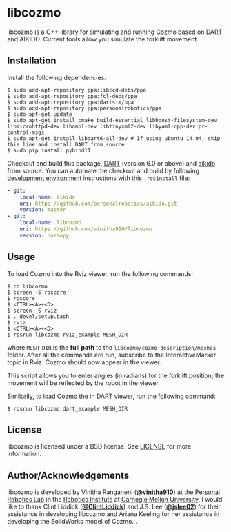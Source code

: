 # libcozmo
libcozmo is a C++ library for simulating and running [Cozmo](https://anki.com/en-us/cozmo) based on DART and AIKIDO.
Current tools allow you simulate the forklift movement.

## Installation

Install the following dependencies:
```
$ sudo add-apt-repository ppa:libccd-debs/ppa
$ sudo add-apt-repository ppa:fcl-debs/ppa
$ sudo add-apt-repository ppa:dartsim/ppa
$ sudo add-apt-repository ppa:personalrobotics/ppa
$ sudo apt-get update
$ sudo apt-get install cmake build-essential libboost-filesystem-dev libmicrohttpd-dev libompl-dev libtinyxml2-dev libyaml-cpp-dev pr-control-msgs
$ sudo apt-get install libdart6-all-dev # If using ubuntu 14.04, skip this line and install DART from source
$ sudo pip install pybind11
```

Checkout and build this package, [DART](https://github.com/dartsim/dart.git) (version 6.0 or above)
and [aikido](https://github.com/personalrobotics/aikido.git) from source. You
can automate the checkout and build by following [development environment](https://www.personalrobotics.ri.cmu.edu/software/development-environment)
instructions with this `.rosinstall` file:
```yaml
- git:
    local-name: aikido
    uri: https://github.com/personalrobotics/aikido.git
    version: master
- git:
    local-name: libcozmo
    uri: https://github.com/vinitha910/libcozmo
    version: cozmopy
```

## Usage
To load Cozmo into the Rviz viewer, run the following commands:
```shell
$ cd libcozmo
$ screen -S roscore
$ roscore
$ <CTRL><A>+<D>
$ screen -S rviz
$ . devel/setup.bash
$ rviz
$ <CTRL><A>+<D>
$ rosrun libcozmo rviz_example MESH_DIR
```
where `MESH_DIR` is the **full path** to the `libcozmo/cozmo_description/meshes` folder. After all the commands are run, subscribe to the InteractiveMarker topic in Rviz. Cozmo should now appear in the viewer.

This script allows you to enter angles (in radians) for the forklift position; the movement will be reflected by the robot in the viewer.

Similarily, to load Cozmo the in DART viewer, run the following command:
```shell
$ rosrun libcozmo dart_example MESH_DIR
```

## License
libcozmo is licensed under a BSD license. See [LICENSE](https://github.com/personalrobotics/libcozmo/blob/master/LICENSE) for more information.

## Author/Acknowledgements
libcozmo is developed by Vinitha Ranganeni ([**@vinitha910**](https://github.com/vinitha910)) at the [Personal Robotics Lab](https://personalrobotics.ri.cmu.edu/) in the [Robotics Institute](http://ri.cmu.edu/) at [Carnegie Mellon University](http://www.cmu.edu/). I would like to thank Clint Liddick ([**@ClintLiddick**](https://github.com/ClintLiddick)) and J.S. Lee ([**@jslee02**](https://github.com/jslee02)) for their assistance in developing libcozmo and Ariana Keeling for her assistance in developing the SolidWorks model of Cozmo. .
